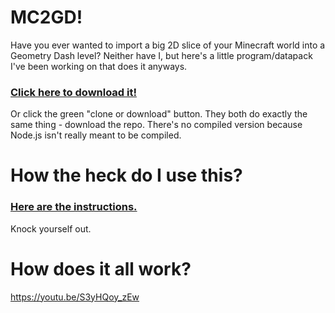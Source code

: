 # MC2GD!

Have you ever wanted to import a big 2D slice of your Minecraft world into a Geometry Dash level? Neither have I, but here's a little program/datapack I've been working on that does it anyways.

### [**Click here to download it!**](https://bit.ly/mc2gd)

Or click the green "clone or download" button. They both do exactly the same thing - download the repo. There's no compiled version because Node.js isn't really meant to be compiled.

# How the heck do I use this?

### [**Here are the instructions.**](https://bit.ly/3dahkNw)

Knock yourself out.

# How does it all work?

https://youtu.be/S3yHQoy_zEw
